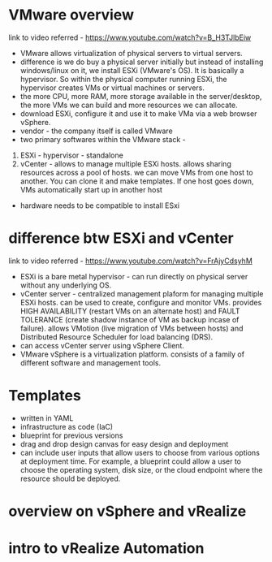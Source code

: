 # VMware overview

link to video referred - https://www.youtube.com/watch?v=B_H3TJlbEiw

* VMware allows virtualization of physical servers to virtual servers.
* difference is we do buy a physical server initially but instead of installing windows/linux on it, we install ESXi (VMware's OS). It is basically a hypervisor. So within the physical computer running ESXi, the hypervisor creates VMs or virtual machines or servers.
* the more CPU, more RAM, more storage available in the server/desktop, the more VMs we can build and more resources we can allocate.
* download ESXi, configure it and use it to make VMa via a web browser  vSphere.
* vendor - the company itself is called VMware
* two primary softwares within the VMware stack - 
1. ESXi - hypervisor - standalone
2. vCenter - allows to manage multiple ESXi hosts. allows sharing resources across a pool of hosts. we can move VMs from one host to another. You can clone it and make templates. If one host goes down, VMs automatically start up in another host
* hardware needs to be compatible to install ESxi

# difference btw ESXi and vCenter

link to video referred - https://www.youtube.com/watch?v=FrAjyCdsyhM

* ESXi is a bare metal hypervisor - can run directly on physical server without any underlying OS.
* vCenter server - centralized management plaform for managing multiple ESXi hosts. can be used to create, configure and monitor VMs. provides HIGH AVAILABILITY (restart VMs on an alternate host) and FAULT TOLERANCE (create shadow instance of VM as backup incase of failure). allows VMotion (live migration of VMs between hosts) and Distributed Resource Scheduler for load balancing (DRS). 
* can access vCenter server using vSphere Client.  
* VMware vSphere is a virtualization platform. consists of a family of different software and management tools.

# Templates

* written in YAML
* infrastructure as code (IaC)
* blueprint for previous versions
* drag and drop design canvas for easy design and deployment
* can include user inputs that allow users to choose from various options at deployment time. For example, a blueprint could allow a user to choose the operating system, disk size, or the cloud endpoint where the resource should be deployed.
  
# overview on vSphere and vRealize


# intro to vRealize Automation




